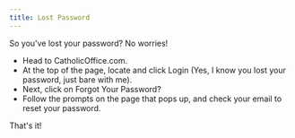 ```yaml
---
title: Lost Password
---
```


So you've lost your password? No worries!

 - Head to CatholicOffice.com.
 - At the top of the page, locate and click Login (Yes, I know you lost your password, just bare with me).
 - Next, click on Forgot Your Password?
 - Follow the prompts on the page that pops up, and check your email to reset your password.
 
That's it!
